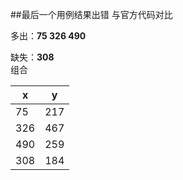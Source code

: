 ##最后一个用例结果出错
与官方代码对比

多出：**75 326 490**

缺失：**308**  
组合  

|x|y|  
|---|---|  
|75|217|
|326|467|
|490|259|
|308|184|
